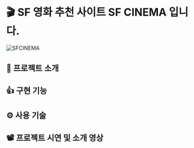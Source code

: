 # :clapper: SF 영화 추천 사이트 SF CINEMA 입니다.

![SFCINEMA](https://user-images.githubusercontent.com/58875822/96440577-23f06d00-1243-11eb-9e11-96b5ff96b861.png)

## 📌 프로젝트 소개

## 👍 구현 기능

## ⚙ 사용 기술

## 📽 프로젝트 시연 및 소개 영상
